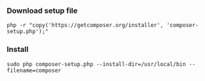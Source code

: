 ### Download setup file

```
php -r "copy('https://getcomposer.org/installer', 'composer-setup.php');"
```

### Install

```
sudo php composer-setup.php --install-dir=/usr/local/bin --filename=composer
```
